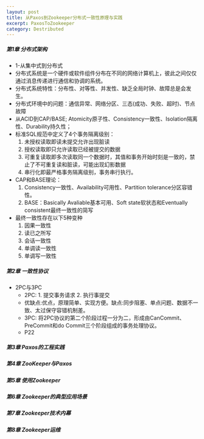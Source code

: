 ```yaml
---
layout: post
title: 从Paxos到Zookeeper分布式一致性原理与实践
excerpt: PaxosToZookeeper
category: Destributed
---
```


##### 第1章 分布式架构

- 1-从集中式到分布式
- 分布式系统是一个硬件或软件组件分布在不同的网络计算机上，彼此之间仅仅通过消息传递进行通信和协调的系统。
- 分布式系统特性：分布性、对等性、并发性、缺乏全局时钟、故障总是会发生。
- 分布式环境中的问题：通信异常、网络分区、三态(成功、失败、超时)、节点故障
- 从ACID到CAP/BASE; Atomicity原子性、Consistency一致性、Isolation隔离性、Durability持久性；
- 标准SQL规范中定义了4个事务隔离级别：
  1. 未授权读取即读未提交允许出现脏读
  2. 授权读取即只允许读取已经被提交的数据
  3. 可重复读取即多次读取同一个数据时，其值和事务开始时刻是一致的，禁止了不可重复读和脏读，可能出现幻影数据
  4. 串行化即最严格事务隔离级别，事务串行执行。
- CAP和BASE理论：
  1. Consistency一致性、Availability可用性、Partition tolerance分区容错性。
  2. BASE：Basically Avaliable基本可用、Soft state软状态和Eventually consistent最终一致性的简写
- 最终一致性存在以下5种变种
  1. 因果一致性
  2. 读已之所写
  3. 会话一致性
  4. 单调读一致性
  5. 单调写一致性

##### 第2章 一致性协议

- 2PC与3PC
  - 2PC: 1. 提交事务请求 2. 执行事提交
  - 优缺点:优点，原理简单、实现方便。缺点:同步阻塞、单点问题、数据不一致、太过保守容错机制差。
  - 3PC: 将2PC协议的第二个阶段过程一分为二，形成由CanCommit、PreCommit和do Commit三个阶段组成的事务处理协议。
  - P22

##### 第3章 Paxos的工程实践
##### 第4章 ZooKeeper与Paxos
##### 第5章 使用Zookeeper
##### 第6章 Zookeeper的典型应用场景
##### 第7章 Zookeeper技术内幕
##### 第8章 Zookeeper运维
